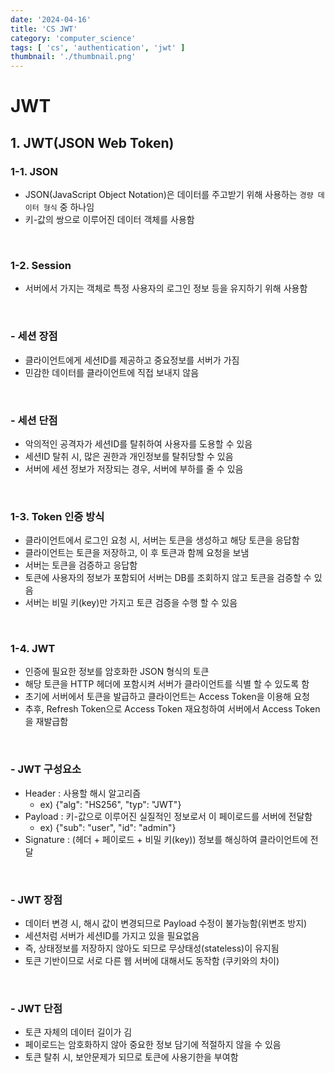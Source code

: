 ```yaml
---
date: '2024-04-16'
title: 'CS JWT'
category: 'computer_science'
tags: [ 'cs', 'authentication', 'jwt' ]
thumbnail: './thumbnail.png'
---
```


# JWT

## 1. JWT(JSON Web Token)

### 1-1. JSON

- JSON(JavaScript Object Notation)은 데이터를 주고받기 위해 사용하는 `경량 데이터 형식` 중 하나임
- 키-값의 쌍으로 이루어진 데이터 객체를 사용함

<br/>

### 1-2. Session

- 서버에서 가지는 객체로 특정 사용자의 로그인 정보 등을 유지하기 위해 사용함

<br/>

### - 세션 장점

- 클라이언트에게 세션ID를 제공하고 중요정보를 서버가 가짐
- 민감한 데이터를 클라이언트에 직접 보내지 않음

<br/>

### - 세션 단점

- 악의적인 공격자가 세션ID를 탈취하여 사용자를 도용할 수 있음
- 세션ID 탈취 시, 많은 권한과 개인정보를 탈취당할 수 있음
- 서버에 세션 정보가 저장되는 경우, 서버에 부하를 줄 수 있음

<br/>

### 1-3. Token 인증 방식

- 클라이언트에서 로그인 요청 시, 서버는 토큰을 생성하고 해당 토큰을 응답함
- 클라이언트는 토큰을 저장하고, 이 후 토큰과 함께 요청을 보냄
- 서버는 토큰을 검증하고 응답함
- 토큰에 사용자의 정보가 포함되어 서버는 DB를 조회하지 않고 토큰을 검증할 수 있음
- 서버는 비밀 키(key)만 가지고 토큰 검증을 수행 할 수 있음

<br/>

### 1-4. JWT

- 인증에 필요한 정보를 암호화한 JSON 형식의 토큰
- 해당 토큰을 HTTP 헤더에 포함시켜 서버가 클라이언트를 식별 할 수 있도록 함
- 초기에 서버에서 토큰을 발급하고 클라이언트는 Access Token을 이용해 요청
- 추후, Refresh Token으로 Access Token 재요청하여 서버에서 Access Token을 재발급함

<br/>

### - JWT 구성요소

- Header : 사용할 해시 알고리즘
    - ex) {"alg": "HS256", "typ": "JWT"}
- Payload : 키-값으로 이루어진 실질적인 정보로서 이 페이로드를 서버에 전달함
    - ex) {"sub": "user", "id": "admin"}
- Signature : (헤더 + 페이로드 + 비밀 키(key)) 정보를 해싱하여 클라이언트에 전달

<br/>

### - JWT 장점

- 데이터 변경 시, 해시 값이 변경되므로 Payload 수정이 불가능함(위변조 방지)
- 세션처럼 서버가 세션ID를 가지고 있을 필요없음
- 즉, 상태정보를 저장하지 않아도 되므로 무상태성(stateless)이 유지됨
- 토큰 기반이므로 서로 다른 웹 서버에 대해서도 동작함 (쿠키와의 차이)

<br/>

### - JWT 단점

- 토큰 자체의 데이터 길이가 김
- 페이로드는 암호화하지 않아 중요한 정보 담기에 적절하지 않을 수 있음
- 토큰 탈취 시, 보안문제가 되므로 토큰에 사용기한을 부여함

[//]: # (---)

[//]: # ()

[//]: # (## Source)

[//]: # ()

[//]: # (- [<>]&#40;<>&#41;)

